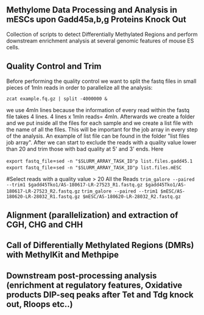 ## Methylome Data Processing and Analysis in mESCs upon Gadd45a,b,g Proteins Knock Out
Collection of scripts to detect Differentially Methylated Regions and perform downstream enrichment analysis at several genomic features of mouse ES cells.

## Quality Control and Trim
Before performing the quality control we want to split the fastq files in small pieces of 1mln reads in order to parallelize all the analysis:

`zcat example.fq.gz | split -4000000 &` 

we use 4mln lines because the information of every read within the fastq file takes 4 lines. 4 lines x 1mln reads= 4mln. Afterwards we create a folder and we put inside all the files for each sample and we create a list file with the name of all the files. This will be important for the job array in every step of the analysis. An example of list file can be found in the folder "list files job array". After we can start to exclude the reads with a quality value lower than 20 and trim those with bad quality at 5' and 3' ends. Here


`export fastq_file`=`sed -n "$SLURM_ARRAY_TASK_ID"p list.files.gadd45.1`  
`export fastq_file`=`sed -n "$SLURM_ARRAY_TASK_ID"p list.files.mESC`  



#Select reads with a quality value > 20 All the Reads
`trim_galore --paired --trim1 $gadd45Tko1/AS-180617-LR-27523_R1.fastq.gz $gadd45Tko1/AS-180617-LR-27523_R2.fastq.gz`
`trim_galore --paired --trim1 $mESC/AS-180620-LR-28032_R1.fastq.gz $mESC/AS-180620-LR-28032_R2.fastq.gz`

## Alignment (parallelization) and extraction of CGH, CHG and CHH


## Call of Differentially Methylated Regions (DMRs) with MethylKit and Methpipe


## Downstream post-processing analysis (enrichment at regulatory features, Oxidative products DIP-seq peaks after Tet and Tdg knock out, Rloops etc..)

